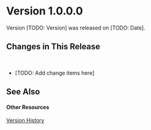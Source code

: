 # Version 1.0.0.0

Version [TODO: Version] was released on [TODO: Date].



## Changes in This Release
&nbsp;<ul><li>
[TODO: Add change items here]</li></ul>

## See Also


#### Other Resources
<a href="d6b6d980-0c79-4e3d-b97b-a00ee7d7d9dd.md">Version History</a><br />